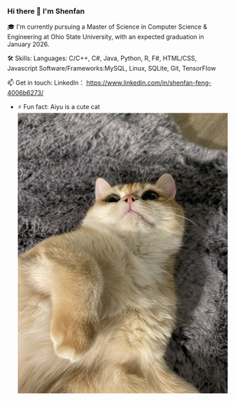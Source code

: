 ### Hi there 👋 I'm Shenfan
🎓 I'm currently pursuing a Master of Science in Computer Science & Engineering at Ohio State University, with an expected graduation in January 2026.

🛠 Skills:
Languages: C/C++, C#, Java, Python, R, F#, HTML/CSS, Javascript
Software/Frameworks:MySQL, Linux, SQLite, Git, TensorFlow

📫 Get in touch:
LinkedIn： https://www.linkedin.com/in/shenfan-feng-4006b6273/

- ⚡ Fun fact: Aiyu is a cute cat
![Aiyu](./C8524F17-13C9-47F1-935B-927A85BB724F_1_102_o.jpeg)
<!--
**Zayn407/Zayn407** is a ✨ _special_ ✨ repository because its `README.md` (this file) appears on your GitHub profile.

Here are some ideas to get you started:

- 🔭 I’m currently working on ...
- 🌱 I’m currently learning ...
- 👯 I’m looking to collaborate on ...
- 🤔 I’m looking for help with ...
- 💬 Ask me about ...
- 📫 How to reach me: ...
- 😄 Pronouns: ...
- ⚡ Fun fact: ...
-->






